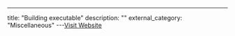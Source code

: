 ---
title: "Building executable"
description: ""
external_category: "Miscellaneous"
---[Visit Website](https://github.com/mategol/PySilon-malware#building-standalone-executable)

